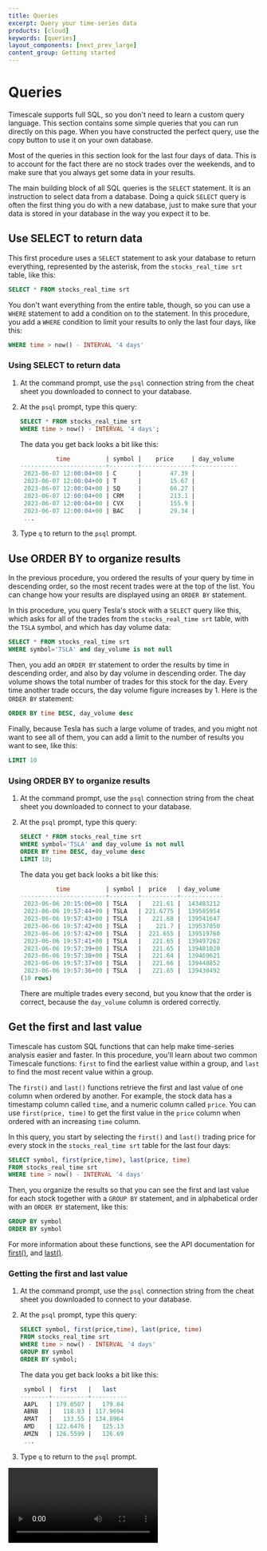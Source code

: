 ```yaml
---
title: Queries
excerpt: Query your time-series data
products: [cloud]
keywords: [queries]
layout_components: [next_prev_large]
content_group: Getting started
---
```


# Queries

Timescale supports full SQL, so you don't need to learn a custom query language.
This section contains some simple queries that you can run directly on this
page. When you have constructed the perfect query, use the copy button to use it
on your own database.

Most of the queries in this section look for the last four days of data. This is
to account for the fact there are no stock trades over the weekends, and to make
sure that you always get some data in your results.

The main building block of all SQL queries is the `SELECT` statement. It is an
instruction to select data from a database. Doing a quick `SELECT` query is
often the first thing you do with a new database, just to make sure that your
data is stored in your database in the way you expect it to be.

## Use SELECT to return data

This first procedure uses a `SELECT` statement to ask your database to return
everything, represented by the asterisk, from the `stocks_real_time srt` table,
like this:

```sql
SELECT * FROM stocks_real_time srt
```

You don't want everything from the entire table, though, so you can use a `WHERE`
statement to add a condition on to the statement. In this procedure, you add a
`WHERE` condition to limit your results to only the last four days, like this:

```sql
WHERE time > now() - INTERVAL '4 days'
```

<procedure>

### Using SELECT to return data

1.  At the command prompt, use the `psql` connection string from the cheat sheet
    you downloaded to connect to your database.
1.  At the `psql` prompt, type this query:

    ```sql
    SELECT * FROM stocks_real_time srt
    WHERE time > now() - INTERVAL '4 days';
    ```

    The data you get back looks a bit like this:

    ```sql
              time          | symbol |    price     | day_volume
    ------------------------+--------+--------------+------------
     2023-06-07 12:00:04+00 | C      |        47.39 |
     2023-06-07 12:00:04+00 | T      |        15.67 |
     2023-06-07 12:00:04+00 | SQ     |        66.27 |
     2023-06-07 12:00:04+00 | CRM    |        213.1 |
     2023-06-07 12:00:04+00 | CVX    |        155.9 |
     2023-06-07 12:00:04+00 | BAC    |        29.34 |
     ...
    ```

1.  Type `q` to return to the `psql` prompt.

</procedure>

## Use ORDER BY to organize results

In the previous procedure, you ordered the results of your query by time in
descending order, so the most recent trades were at the top of the list. You can
change how your results are displayed using an `ORDER BY` statement.

In this procedure, you query Tesla's stock with a `SELECT` query like this,
which asks for all of the trades from the `stocks_real_time srt` table, with the
`TSLA` symbol, and which has day volume data:

```sql
SELECT * FROM stocks_real_time srt
WHERE symbol='TSLA' and day_volume is not null
```

Then, you add an `ORDER BY` statement to order the results by time in descending
order, and also by day volume in descending order. The day volume shows the
total number of trades for this stock for the day. Every time another trade
occurs, the day volume figure increases by 1. Here is the `ORDER BY` statement:

```sql
ORDER BY time DESC, day_volume desc
```

Finally, because Tesla has such a large volume of trades, and you might not
want to see all of them, you can add a limit to the number of results you want
to see, like this:

```sql
LIMIT 10
```

<procedure>

### Using ORDER BY to organize results

1.  At the command prompt, use the `psql` connection string from the cheat sheet
    you downloaded to connect to your database.
1.  At the `psql` prompt, type this query:

    ```sql
    SELECT * FROM stocks_real_time srt
    WHERE symbol='TSLA' and day_volume is not null
    ORDER BY time DESC, day_volume desc
    LIMIT 10;
    ```

    The data you get back looks a bit like this:

    ```sql
              time          | symbol |  price   | day_volume
    ------------------------+--------+----------+------------
     2023-06-06 20:15:06+00 | TSLA   |   221.61 |  143483212
     2023-06-06 19:57:44+00 | TSLA   | 221.6775 |  139585954
     2023-06-06 19:57:43+00 | TSLA   |   221.68 |  139541647
     2023-06-06 19:57:42+00 | TSLA   |    221.7 |  139537050
     2023-06-06 19:57:42+00 | TSLA   |  221.655 |  139519760
     2023-06-06 19:57:41+00 | TSLA   |   221.65 |  139497262
     2023-06-06 19:57:39+00 | TSLA   |   221.65 |  139481020
     2023-06-06 19:57:38+00 | TSLA   |   221.64 |  139469621
     2023-06-06 19:57:37+00 | TSLA   |   221.66 |  139448852
     2023-06-06 19:57:36+00 | TSLA   |   221.65 |  139430492
    (10 rows)
    ```

    There are multiple trades every second, but you know that the order is
    correct, because the `day_volume` column is ordered correctly.

</procedure>

## Get the first and last value

Timescale has custom SQL functions that can help make time-series analysis
easier and faster. In this procedure, you'll learn about two common Timescale
functions: `first` to find the earliest value within a group, and `last` to find
the most recent value within a group.

The `first()` and `last()` functions retrieve the first and last value of one
column when ordered by another. For example, the stock data has a timestamp
column called `time`, and a numeric column called `price`. You can use
`first(price, time)` to get the first value in the `price` column when ordered
with an increasing `time` column.

In this query, you start by selecting the `first()` and `last()` trading price
for every stock in the `stocks_real_time srt` table for the last four days:

```sql
SELECT symbol, first(price,time), last(price, time)
FROM stocks_real_time srt
WHERE time > now() - INTERVAL '4 days'
```

Then, you organize the results so that you can see the first and last value for each stock together with a `GROUP BY` statement, and in alphabetical order with an `ORDER BY` statement, like this:

```sql
GROUP BY symbol
ORDER BY symbol
```

For more information about these functions, see the API documentation for
[first()][first], and [last()][last].

<procedure>

### Getting the first and last value

1.  At the command prompt, use the `psql` connection string from the cheat sheet
    you downloaded to connect to your database.
1.  At the `psql` prompt, type this query:

    ```sql
    SELECT symbol, first(price,time), last(price, time)
    FROM stocks_real_time srt
    WHERE time > now() - INTERVAL '4 days'
    GROUP BY symbol
    ORDER BY symbol;
    ```

    The data you get back looks a bit like this:

    ```sql
     symbol |  first   |   last
    --------+----------+----------
     AAPL   | 179.0507 |   179.04
     ABNB   |   118.83 | 117.9694
     AMAT   |   133.55 | 134.8964
     AMD    | 122.6476 |   125.13
     AMZN   | 126.5599 |   126.69
     ...
    ```

1.  Type `q` to return to the `psql` prompt.

</procedure>

<Video url="https://www.youtube.com/embed/WFg0B1Bihtg"></Video>

[clause-expressions]: https://www.postgresql.org/docs/14/queries-table-expressions.html
[first]: /api/:currentVersion:/hyperfunctions/first
[last]: /api/:currentVersion:/hyperfunctions/last
[order-by]: https://www.postgresql.org/docs/current/queries-order.html
[time-bucket-how-to]: /use-timescale/:currentVersion:/time-buckets/
[time-bucket]: /api/:currentVersion:/hyperfunctions/time_bucket
